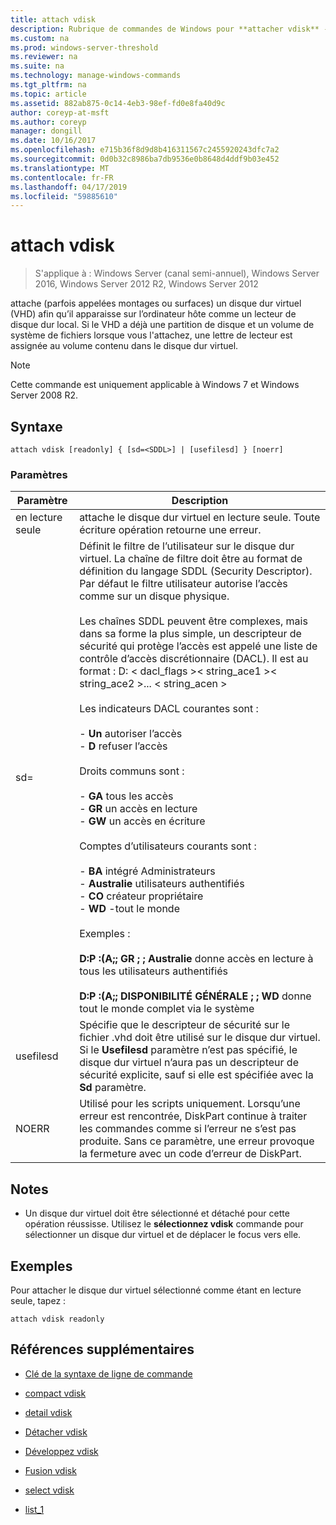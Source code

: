 ```yaml
---
title: attach vdisk
description: Rubrique de commandes de Windows pour **attacher vdisk** -attache (parfois appelées montages ou surfaces) un disque dur virtuel (VHD) afin qu’il apparaisse sur l’ordinateur hôte comme un lecteur de disque dur local.
ms.custom: na
ms.prod: windows-server-threshold
ms.reviewer: na
ms.suite: na
ms.technology: manage-windows-commands
ms.tgt_pltfrm: na
ms.topic: article
ms.assetid: 882ab875-0c14-4eb3-98ef-fd0e8fa40d9c
author: coreyp-at-msft
ms.author: coreyp
manager: dongill
ms.date: 10/16/2017
ms.openlocfilehash: e715b36f8d9d8b416311567c2455920243dfc7a2
ms.sourcegitcommit: 0d0b32c8986ba7db9536e0b8648d4ddf9b03e452
ms.translationtype: MT
ms.contentlocale: fr-FR
ms.lasthandoff: 04/17/2019
ms.locfileid: "59885610"
---
```

# <a name="attach-vdisk"></a>attach vdisk

>S'applique à : Windows Server (canal semi-annuel), Windows Server 2016, Windows Server 2012 R2, Windows Server 2012

attache (parfois appelées montages ou surfaces) un disque dur virtuel (VHD) afin qu’il apparaisse sur l’ordinateur hôte comme un lecteur de disque dur local. Si le VHD a déjà une partition de disque et un volume de système de fichiers lorsque vous l'attachez, une lettre de lecteur est assignée au volume contenu dans le disque dur virtuel.
> [!NOTE]
> Cette commande est uniquement applicable à Windows 7 et Windows Server 2008 R2.

## <a name="syntax"></a>Syntaxe
```
attach vdisk [readonly] { [sd=<SDDL>] | [usefilesd] } [noerr]
```
### <a name="parameters"></a>Paramètres
|Paramètre|Description|
|-------|--------|
|en lecture seule|attache le disque dur virtuel en lecture seule. Toute écriture opération retourne une erreur.|
|sd=<SDDL string>|Définit le filtre de l’utilisateur sur le disque dur virtuel. La chaîne de filtre doit être au format de définition du langage SDDL (Security Descriptor). Par défaut le filtre utilisateur autorise l’accès comme sur un disque physique.<br /><br />Les chaînes SDDL peuvent être complexes, mais dans sa forme la plus simple, un descripteur de sécurité qui protège l’accès est appelé une liste de contrôle d’accès discrétionnaire (DACL). Il est au format : D: < dacl_flags >< string_ace1 >< string_ace2 >... < string_acen ><br /><br />Les indicateurs DACL courantes sont :<br /><br />-   **Un** autoriser l’accès<br />-   **D** refuser l’accès<br /><br />Droits communs sont :<br /><br />-   **GA** tous les accès<br />-   **GR** un accès en lecture<br />-   **GW** un accès en écriture<br /><br />Comptes d’utilisateurs courants sont :<br /><br />-   **BA** intégré Administrateurs<br />-   **Australie** utilisateurs authentifiés<br />-   **CO** créateur propriétaire<br />-   **WD** -tout le monde<br /><br />Exemples :<br /><br />**D:P :(A;; GR ; ; Australie** donne accès en lecture à tous les utilisateurs authentifiés<br /><br />**D:P :(A;; DISPONIBILITÉ GÉNÉRALE ; ; WD** donne tout le monde complet via le système|
|usefilesd|Spécifie que le descripteur de sécurité sur le fichier .vhd doit être utilisé sur le disque dur virtuel. Si le **Usefilesd** paramètre n’est pas spécifié, le disque dur virtuel n’aura pas un descripteur de sécurité explicite, sauf si elle est spécifiée avec la **Sd** paramètre.|
|NOERR|Utilisé pour les scripts uniquement. Lorsqu’une erreur est rencontrée, DiskPart continue à traiter les commandes comme si l’erreur ne s’est pas produite. Sans ce paramètre, une erreur provoque la fermeture avec un code d’erreur de DiskPart.|
## <a name="remarks"></a>Notes
-   Un disque dur virtuel doit être sélectionné et détaché pour cette opération réussisse. Utilisez le **sélectionnez vdisk** commande pour sélectionner un disque dur virtuel et de déplacer le focus vers elle.
## <a name="BKMK_Examples"></a>Exemples
Pour attacher le disque dur virtuel sélectionné comme étant en lecture seule, tapez :
```
attach vdisk readonly
```
## <a name="additional-references"></a>Références supplémentaires
-   [Clé de la syntaxe de ligne de commande](command-line-syntax-key.md)
-   [compact vdisk](compact-vdisk.md)

-   [detail vdisk](detail-vdisk.md)
-   [Détacher vdisk](detach-vdisk.md)
-   [Développez vdisk](expand-vdisk.md)
-   [Fusion vdisk](merge-vdisk.md)
-   [select vdisk](select-vdisk.md)
-   [list_1](list_1.md)
